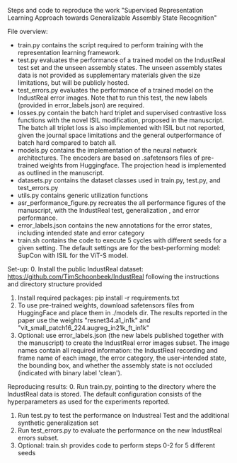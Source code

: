 Steps and code to reproduce the work "Supervised Representation Learning Approach towards 
Generalizable Assembly State Recognition"


File overview: 
- train.py contains the script required to perform training with the representation learning 
  framework.
- test.py evaluates the performance of a trained model on the IndustReal test set and the 
  unseen assembly states. The unseen assembly states data is not 
  provided as supplementary materials given the size limitations, but will be publicly hosted.
- test_errors.py evaluates the performance of a trained model on the IndustReal error images.
  Note that to run this test, the new labels (provided in error_labels.json) are required.
- losses.py contain the batch hard triplet and supervised contrastive loss functions with the
  novel ISIL modification, proposed in the manuscript. The batch all triplet loss is also 
  implemented with ISIL but not reported, given the journal space limitations and the general
  outperformance of batch hard compared to batch all.
- models.py contains the implementation of the neural network architectures. The encoders
  are based on .safetensors files of pre-trained weights from Huggingface. The projection 
  head is implemented as outlined in the manuscript.
- datasets.py contains the dataset classes used in train.py, test.py, and test_errors.py
- utils.py contains generic utilization functions
- asr_performance_figure.py recreates the all performance figures of the manuscript, with the 
  IndustReal test, generalization , and error performance.
- error_labels.json contains the new annotations for the error states, including intended state
  and error category 
- train.sh contains the code to execute 5 cycles with different seeds for a given setting. The
  default settings are for the best-performing model: SupCon with ISIL for the ViT-S model.


Set-up:
0. Install the public IndustReal dataset: https://github.com/TimSchoonbeek/IndustReal following
   the instructions and directory structure provided
1. Install required packages: pip install -r requirements.txt
2. To use pre-trained weights, download safetensors files from HuggingFace 
   and place them in ./models dir. The results reported in the paper use the weights 
   "resnet34.a1_in1k" and "vit_small_patch16_224.augreg_in21k_ft_in1k"
3. Optional: use error_labels.json (the new labels published together with the manuscript) to
   create the IndustReal error images subset. The image names contain all required information:
   the IndustReal recording and frame name of each image, the error category, the user-intended 
   state, the bounding box, and whether the assembly state is not occluded (indicated with binary
   label 'clean').


Reproducing results:
0. Run train.py, pointing to the directory where the IndustReal data is stored. The default 
   configuration consists of the hyperparameters as used for the experiments reported.
1. Run test.py to test the performance on Industreal Test and the additional synthetic 
   generalization set
2. Run test_errors.py to evaluate the performance on the new IndustReal errors subset.
3. Optional: train.sh provides code to perform steps 0-2 for 5 different seeds 